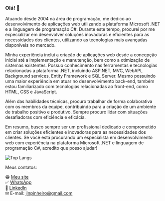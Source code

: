 

<!--
**jlnpinheiro/jlnpinheiro** is a ✨ _special_ ✨ repository because its `README.md` (this file) appears on your GitHub profile.

Here are some ideas to get you started:

- 🔭 I’m currently working on ...
- 🌱 I’m currently learning ...
- 👯 I’m looking to collaborate on ...
- 🤔 I’m looking for help with ...
- 💬 Ask me about ...
- 📫 How to reach me: ...
- 😄 Pronouns: ...
- ⚡ Fun fact: ...
-->

### Olá! 👋

Atuando desde 2004 na área de programação, me dedico ao desenvolvimento de aplicações web utilizando a plataforma Microsoft .NET e a linguagem de programação C#. Durante este tempo, procurei por me expecializar em desenvolver soluções inovadoras e eficientes para as necessidades dos clientes, utilizando as tecnologias mais avançadas disponíveis no mercado.

Minha experiência inclui a criação de aplicações web desde a concepção inicial até a implementação e manutenção, bem como a otimização de sistemas existentes. Possuo conhecimento nas ferramentas e tecnologias relacionadas a plataforma .NET, incluindo ASP.NET, MVC, WebAPI, Background services, Entity Framework e SQL Server. Mesmo possuindo uma maior experiência em atuar no desenvolvimento back-end, também estou familiarizado com tecnologias relacionadas ao front-end, como HTML, CSS e JavaScript.

Além das habilidades técnicas, procuro trabalhar de forma colaborativa com os membros da equipe, contribuindo para a criação de um ambiente de trabalho positivo e produtivo. Sempre procuro lidar com situações desafiadoras com eficiência e eficácia.

Em resumo, busco sempre ser um profissional dedicado e comprometido em criar soluções eficientes e inovadoras para as necessidades dos clientes. Se você está procurando um especialista em desenvolvimento web com experiência na plataforma Microsoft .NET e linguagem de programação C#, acredito que posso ajudar!

<!-- ![Anurag's GitHub stats](https://github-readme-stats.vercel.app/api?username=jlnpinheiro&show_icons=true&theme=merko&hide=contribs) -->

![Top Langs](https://github-readme-stats.vercel.app/api/top-langs/?username=jlnpinheiro&layout=compact&theme=merko)

Meus contatos:

😁 [Meu site](https://www.jnogueira.dev.br)<br/>
:white_check_mark: [WhatsApp](https://api.whatsapp.com/send?phone=5527992327525)<br/>
💼 [LinkedIn](https://www.linkedin.com/in/jlnpinheiro)<br/>
✉ E-mail: jlnpinheiro@gmail.com
